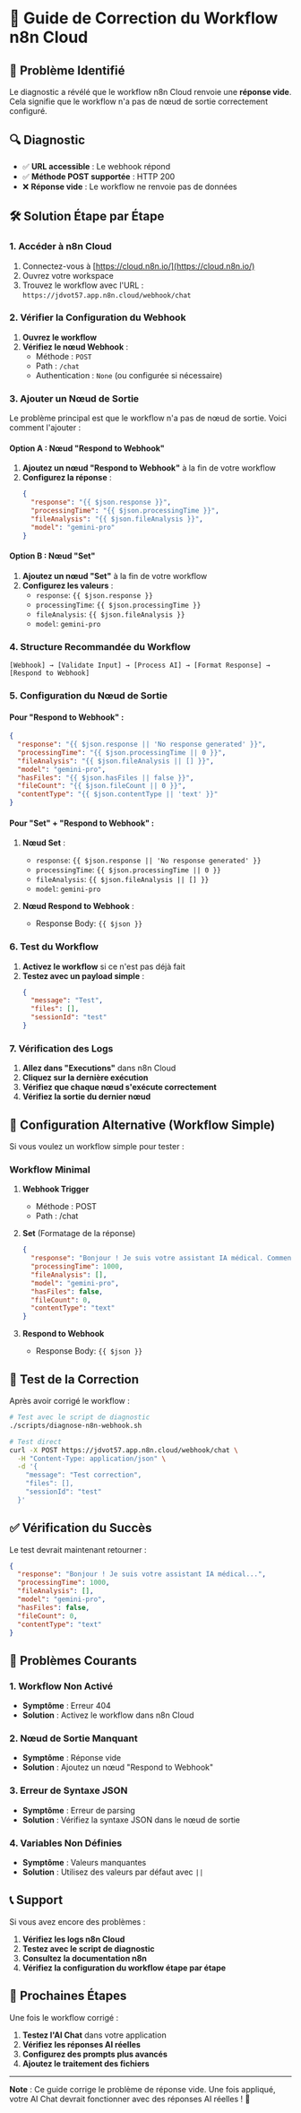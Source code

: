 # 🔧 Guide de Correction du Workflow n8n Cloud

## 🚨 Problème Identifié

Le diagnostic a révélé que le workflow n8n Cloud renvoie une **réponse vide**. Cela signifie que le workflow n'a pas de nœud de sortie correctement configuré.

## 🔍 Diagnostic

- ✅ **URL accessible** : Le webhook répond
- ✅ **Méthode POST supportée** : HTTP 200
- ❌ **Réponse vide** : Le workflow ne renvoie pas de données

## 🛠️ Solution Étape par Étape

### 1. Accéder à n8n Cloud

1. Connectez-vous à [https://cloud.n8n.io/](https://cloud.n8n.io/)
2. Ouvrez votre workspace
3. Trouvez le workflow avec l'URL : `https://jdvot57.app.n8n.cloud/webhook/chat`

### 2. Vérifier la Configuration du Webhook

1. **Ouvrez le workflow**
2. **Vérifiez le nœud Webhook** :
   - Méthode : `POST`
   - Path : `/chat`
   - Authentication : `None` (ou configurée si nécessaire)

### 3. Ajouter un Nœud de Sortie

Le problème principal est que le workflow n'a pas de nœud de sortie. Voici comment l'ajouter :

#### Option A : Nœud "Respond to Webhook"

1. **Ajoutez un nœud "Respond to Webhook"** à la fin de votre workflow
2. **Configurez la réponse** :
   ```json
   {
     "response": "{{ $json.response }}",
     "processingTime": "{{ $json.processingTime }}",
     "fileAnalysis": "{{ $json.fileAnalysis }}",
     "model": "gemini-pro"
   }
   ```

#### Option B : Nœud "Set"

1. **Ajoutez un nœud "Set"** à la fin de votre workflow
2. **Configurez les valeurs** :
   - `response`: `{{ $json.response }}`
   - `processingTime`: `{{ $json.processingTime }}`
   - `fileAnalysis`: `{{ $json.fileAnalysis }}`
   - `model`: `gemini-pro`

### 4. Structure Recommandée du Workflow

```
[Webhook] → [Validate Input] → [Process AI] → [Format Response] → [Respond to Webhook]
```

### 5. Configuration du Nœud de Sortie

#### Pour "Respond to Webhook" :

```json
{
  "response": "{{ $json.response || 'No response generated' }}",
  "processingTime": "{{ $json.processingTime || 0 }}",
  "fileAnalysis": "{{ $json.fileAnalysis || [] }}",
  "model": "gemini-pro",
  "hasFiles": "{{ $json.hasFiles || false }}",
  "fileCount": "{{ $json.fileCount || 0 }}",
  "contentType": "{{ $json.contentType || 'text' }}"
}
```

#### Pour "Set" + "Respond to Webhook" :

1. **Nœud Set** :
   - `response`: `{{ $json.response || 'No response generated' }}`
   - `processingTime`: `{{ $json.processingTime || 0 }}`
   - `fileAnalysis`: `{{ $json.fileAnalysis || [] }}`
   - `model`: `gemini-pro`

2. **Nœud Respond to Webhook** :
   - Response Body: `{{ $json }}`

### 6. Test du Workflow

1. **Activez le workflow** si ce n'est pas déjà fait
2. **Testez avec un payload simple** :
   ```json
   {
     "message": "Test",
     "files": [],
     "sessionId": "test"
   }
   ```

### 7. Vérification des Logs

1. **Allez dans "Executions"** dans n8n Cloud
2. **Cliquez sur la dernière exécution**
3. **Vérifiez que chaque nœud s'exécute correctement**
4. **Vérifiez la sortie du dernier nœud**

## 🔧 Configuration Alternative (Workflow Simple)

Si vous voulez un workflow simple pour tester :

### Workflow Minimal

1. **Webhook Trigger**
   - Méthode : POST
   - Path : /chat

2. **Set** (Formatage de la réponse)

   ```json
   {
     "response": "Bonjour ! Je suis votre assistant IA médical. Comment puis-je vous aider ?",
     "processingTime": 1000,
     "fileAnalysis": [],
     "model": "gemini-pro",
     "hasFiles": false,
     "fileCount": 0,
     "contentType": "text"
   }
   ```

3. **Respond to Webhook**
   - Response Body: `{{ $json }}`

## 🧪 Test de la Correction

Après avoir corrigé le workflow :

```bash
# Test avec le script de diagnostic
./scripts/diagnose-n8n-webhook.sh

# Test direct
curl -X POST https://jdvot57.app.n8n.cloud/webhook/chat \
  -H "Content-Type: application/json" \
  -d '{
    "message": "Test correction",
    "files": [],
    "sessionId": "test"
  }'
```

## ✅ Vérification du Succès

Le test devrait maintenant retourner :

```json
{
  "response": "Bonjour ! Je suis votre assistant IA médical...",
  "processingTime": 1000,
  "fileAnalysis": [],
  "model": "gemini-pro",
  "hasFiles": false,
  "fileCount": 0,
  "contentType": "text"
}
```

## 🚨 Problèmes Courants

### 1. Workflow Non Activé

- **Symptôme** : Erreur 404
- **Solution** : Activez le workflow dans n8n Cloud

### 2. Nœud de Sortie Manquant

- **Symptôme** : Réponse vide
- **Solution** : Ajoutez un nœud "Respond to Webhook"

### 3. Erreur de Syntaxe JSON

- **Symptôme** : Erreur de parsing
- **Solution** : Vérifiez la syntaxe JSON dans le nœud de sortie

### 4. Variables Non Définies

- **Symptôme** : Valeurs manquantes
- **Solution** : Utilisez des valeurs par défaut avec `||`

## 📞 Support

Si vous avez encore des problèmes :

1. **Vérifiez les logs n8n Cloud**
2. **Testez avec le script de diagnostic**
3. **Consultez la documentation n8n**
4. **Vérifiez la configuration du workflow étape par étape**

## 🎯 Prochaines Étapes

Une fois le workflow corrigé :

1. **Testez l'AI Chat** dans votre application
2. **Vérifiez les réponses AI réelles**
3. **Configurez des prompts plus avancés**
4. **Ajoutez le traitement des fichiers**

---

**Note** : Ce guide corrige le problème de réponse vide. Une fois appliqué, votre AI Chat devrait fonctionner avec des réponses AI réelles ! 🚀
